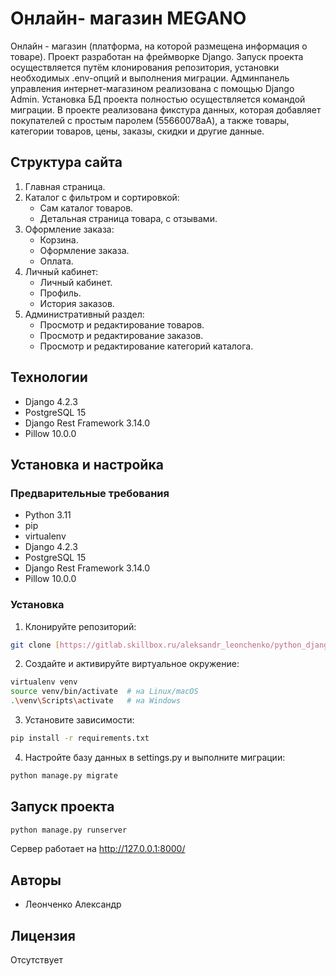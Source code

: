 # Онлайн- магазин MEGANO
Онлайн - магазин (платформа, на которой размещена информация о товаре).
Проект разработан на фреймворке Django. Запуск проекта осуществляется путём
клонирования репозитория, установки необходимых .env-опций и выполнения миграции.
Админпанель управления интернет-магазином реализована с помощью Django Admin.
Установка БД проекта полностью осуществляется командой миграции.
В проекте реализована фикстура данных, которая добавляет покупателей с простым паролем (55660078aA), 
а также товары, категории товаров, цены, заказы, скидки и другие данные.

## Структура сайта
1. Главная страница.
2. Каталог с фильтром и сортировкой:
   - Сам каталог товаров.
   - Детальная страница товара, с отзывами.
3. Оформление заказа:
   - Корзина.
   - Оформление заказа.
   - Оплата.
4. Личный кабинет:
   - Личный кабинет.
   - Профиль.
   - История заказов.
5. Административный раздел:
   - Просмотр и редактирование товаров.
   - Просмотр и редактирование заказов.
   - Просмотр и редактирование категорий каталога.

## Технологии
- Django 4.2.3
- PostgreSQL 15
- Django Rest Framework 3.14.0
- Pillow 10.0.0

## Установка и настройка

### Предварительные требования
- Python 3.11
- pip
- virtualenv
- Django 4.2.3
- PostgreSQL 15
- Django Rest Framework 3.14.0
- Pillow 10.0.0

### Установка
1. Клонируйте репозиторий:
```bash
git clone [https://gitlab.skillbox.ru/aleksandr_leonchenko/python_django_diploma/-/tree/master1/diploma_shop]
```
2. Создайте и активируйте виртуальное окружение:
```bash
virtualenv venv
source venv/bin/activate  # на Linux/macOS
.\venv\Scripts\activate   # на Windows
```
3. Установите зависимости:
```bash
pip install -r requirements.txt
```
4. Настройте базу данных в settings.py и выполните миграции:
```bash
python manage.py migrate
```

## Запуск проекта
```bash
python manage.py runserver
```
Сервер работает на http://127.0.0.1:8000/

## Авторы
- Леонченко Александр

## Лицензия
Отсутствует
